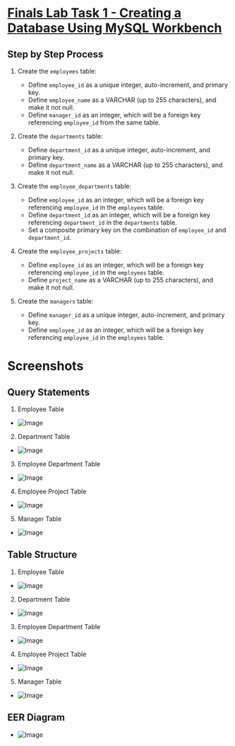 # [Finals Lab Task 1 - Creating a Database Using MySQL Workbench](https://github.com/user-attachments/files/19641889/Finals.Lab.Task.1-.Manarang.docx)

## Step by Step Process
1. Create the `employees` table:
   - Define `employee_id` as a unique integer, auto-increment, and primary key.
   - Define `employee_name` as a VARCHAR (up to 255 characters), and make it not null.
   - Define `manager_id` as an integer, which will be a foreign key referencing `employee_id` from the same table.

2. Create the `departments` table:
   - Define `department_id` as a unique integer, auto-increment, and primary key.
   - Define `department_name` as a VARCHAR (up to 255 characters), and make it not null.

3. Create the `employee_departments` table:
   - Define `employee_id` as an integer, which will be a foreign key referencing `employee_id` in the `employees` table.
   - Define `department_id` as an integer, which will be a foreign key referencing `department_id` in the `departments` table.
   - Set a composite primary key on the combination of `employee_id` and `department_id`.

4. Create the `employee_projects` table:
   - Define `employee_id` as an integer, which will be a foreign key referencing `employee_id` in the `employees` table.
   - Define `project_name` as a VARCHAR (up to 255 characters), and make it not null.

5. Create the `managers` table:
   - Define `manager_id` as a unique integer, auto-increment, and primary key.
   - Define `employee_id` as an integer, which will be a foreign key referencing `employee_id` in the `employees` table.

# Screenshots
## Query Statements
1. Employee Table
- ![Image](https://github.com/user-attachments/assets/369fd8f4-553d-45b4-b587-7b2b21d2ad25)
   
2. Department Table
- ![Image](https://github.com/user-attachments/assets/765c90aa-5ec1-4dbd-a097-8fa0de8bd384)
   
3. Employee Department Table
- ![Image](https://github.com/user-attachments/assets/1ef78648-8100-472c-b45b-c608a1c1f38f)
  
4. Employee Project Table
- ![Image](https://github.com/user-attachments/assets/09509270-eb47-4b99-a136-d9f406fd6013)
   
5. Manager Table
- ![Image](https://github.com/user-attachments/assets/2c8f3382-4bb1-4cae-abf7-0b7d98b44026)

## Table Structure
1. Employee Table
- ![Image](https://github.com/user-attachments/assets/43bfdb48-14ee-40de-97a8-da5fab310119)
   
2. Department Table
- ![Image](https://github.com/user-attachments/assets/f4a9f09e-ee14-44cd-a0a8-721ef7f0aed7)
   
3. Employee Department Table
- ![Image](https://github.com/user-attachments/assets/8d4e977d-808a-478d-8e45-908475ef4316)
   
4. Employee Project Table
- ![Image](https://github.com/user-attachments/assets/533b25c9-f0cf-4626-abe0-cfa48d28b128)
   
5. Manager Table
- ![Image](https://github.com/user-attachments/assets/1d01e9ee-1bde-4906-9544-279bbd4b302a)

## EER Diagram 
- ![Image](https://github.com/user-attachments/assets/4e949ab5-55e8-404b-a476-4fdc07cfc11d)
